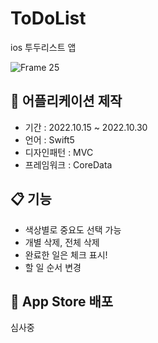 # ToDoList

ios 투두리스트 앱

![Frame 25](https://user-images.githubusercontent.com/75922558/198905792-bde9df1f-ada9-45a1-8269-49030e345420.jpg)

## 🚀 어플리케이션 제작

- 기간 : 2022.10.15 ~ 2022.10.30
- 언어 : Swift5
- 디자인패턴 : MVC
- 프레임워크 : CoreData

## 📋 기능

- 색상별로 중요도 선택 가능
- 개별 삭제, 전체 삭제
- 완료한 일은 체크 표시!
- 할 일 순서 변경

## 📍 App Store 배포

심사중
